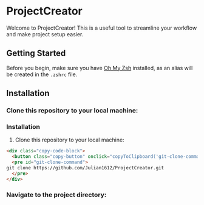 # ProjectCreator

Welcome to ProjectCreator! This is a useful tool to streamline your workflow and make project setup easier.

## Getting Started

Before you begin, make sure you have [Oh My Zsh](https://ohmyz.sh/) installed, as an alias will be created in the `.zshrc` file.

## Installation

### Clone this repository to your local machine:

   ### Installation

1. Clone this repository to your local machine:

```html
<div class="copy-code-block">
  <button class="copy-button" onclick="copyToClipboard('git-clone-command')">Copy</button>
  <pre id="git-clone-command">
git clone https://github.com/Julian1612/ProjectCreator.git
  </pre>
</div>
```
### Navigate to the project directory:



